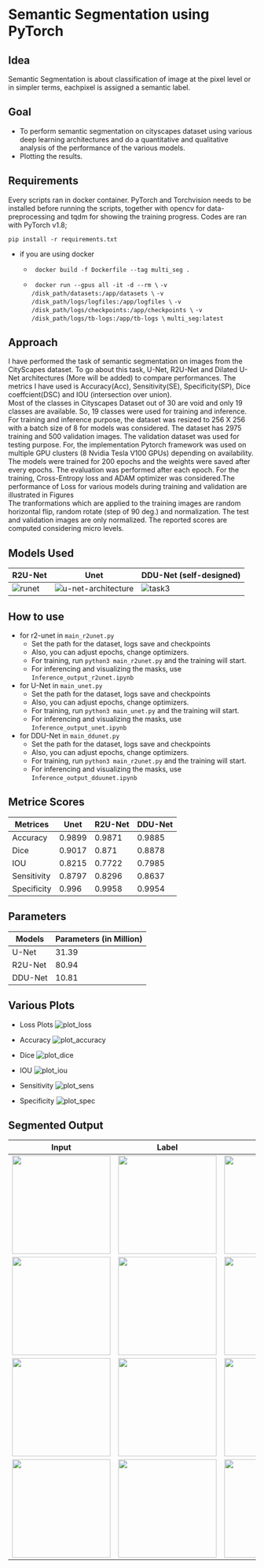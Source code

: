 # Semantic Segmentation using PyTorch
## Idea
Semantic Segmentation is about classification of image at the pixel level or in simpler terms, eachpixel is assigned a semantic label. 
## Goal
* To perform semantic segmentation on cityscapes dataset using various deep learning architectures and do a quantitative and qualitative analysis of the performance of the various models.
* Plotting the results.

## Requirements
Every scripts ran in docker container. PyTorch and Torchvision needs to be installed before running the scripts, together with opencv for data-preprocessing and tqdm for showing the training progress. Codes are ran with PyTorch v1.8;

```pip install -r requirements.txt```  

* if you are using docker

  * ``` docker build -f Dockerfile --tag multi_seg .```

  * ``` docker run --gpus all -it -d --rm \```
   ```-v /disk_path/datasets:/app/datasets \```
   ```-v /disk_path/logs/logfiles:/app/logfiles \```
   ```-v /disk_path/logs/checkpoints:/app/checkpoints \```
   ```-v /disk_path/logs/tb-logs:/app/tb-logs \```
   ```multi_seg:latest```


## Approach
I have performed the task of semantic segmentation on images from the CityScapes dataset. To go about this task, U-Net, R2U-Net and Dilated U-Net architectures (More will be added) to compare performances. The metrics I have used is Accuracy(Acc), Sensitivity(SE), Specificity(SP), Dice coeffcient(DSC) and IOU (intersection over union).  
Most of the classes in Cityscapes Dataset out of 30 are void and only 19 classes are available. So, 19 classes were used for training and inference. For training and inference purpose, the dataset was resized to 256 X 256 with a batch size of 8 for models was considered. The dataset has 2975 training and 500 validation images. The validation dataset was used for testing purpose. For, the implementation Pytorch framework was used on multiple GPU clusters (8 Nvidia Tesla V100 GPUs) depending on availability. The models were trained for 200 epochs and the weights were saved after every epochs. The evaluation was performed after each epoch. For the training, Cross-Entropy loss and ADAM optimizer was considered.The performance of Loss for various models during training and validation are illustrated in Figures  
The tranformations which are applied to the training images are random horizontal flip, random rotate (step of 90 deg.) and normalization. The test and validation images are only normalized.
The reported scores are computed considering micro levels.
## Models Used

| R2U-Net     | Unet        | DDU-Net (self-designed)    |
| ----------- | ----------- | -----------| 
| ![runet](https://user-images.githubusercontent.com/14145901/113475253-b644a000-9474-11eb-96b3-335e391f6fa0.png)     |![u-net-architecture](https://user-images.githubusercontent.com/14145901/113475269-ce1c2400-9474-11eb-875c-16d65b88dfd3.png)     |![task3](https://user-images.githubusercontent.com/14145901/113475275-da07e600-9474-11eb-9a64-6f0411008737.png)  |

## How to use
* for r2-unet
  in ```main_r2unet.py```
    * Set the path for the dataset, logs save and checkpoints
    * Also, you can adjust epochs, change optimizers.
    * For training, run ```python3 main_r2unet.py``` and the training will start.
    * For inferencing and visualizing the masks, use ```Inference_output_r2unet.ipynb```
* for U-Net
  in ```main_unet.py```
    * Set the path for the dataset, logs save and checkpoints
    * Also, you can adjust epochs, change optimizers.
    * For training, run ```python3 main_unet.py``` and the training will start.
    * For inferencing and visualizing the masks, use ```Inference_output_unet.ipynb```
* for DDU-Net
  in ```main_ddunet.py```
    * Set the path for the dataset, logs save and checkpoints
    * Also, you can adjust epochs, change optimizers.
    * For training, run ```python3 main_r2unet.py``` and the training will start.
    * For inferencing and visualizing the masks, use ```Inference_output_dduunet.ipynb```    

## Metrice Scores
| Metrices    |    Unet     |    R2U-Net  |   DDU-Net   |
| ----------- | ----------- | ----------- | ----------- | 
|Accuracy     |  0.9899     |   0.9871    | 0.9885      |
|Dice         |  0.9017     |   0.871     |   0.8878    |
|IOU          |  0.8215     |   0.7722    |   0.7985    |
|Sensitivity  |  0.8797     |   0.8296    |    0.8637   |
|Specificity  |    0.996    |   0.9958    |  0.9954     |

## Parameters

| Models      |   Parameters (in Million) |   
| ----------- | ------------------------- | 
|U-Net        | 31.39                     |
|R2U-Net      | 80.94                     |
|DDU-Net      | 10.81                     |


## Various Plots
 * Loss Plots
 ![plot_loss](https://user-images.githubusercontent.com/14145901/113505084-f66f5580-953c-11eb-89a2-27e1f01b681b.png)

 * Accuracy
 ![plot_accuracy](https://user-images.githubusercontent.com/14145901/113505097-16067e00-953d-11eb-9aac-7afc611b7177.png)
 * Dice
 ![plot_dice](https://user-images.githubusercontent.com/14145901/113505106-1dc62280-953d-11eb-90d7-890b3122bdeb.png)
 * IOU
 ![plot_iou](https://user-images.githubusercontent.com/14145901/113505114-23bc0380-953d-11eb-85f8-a0fff85d9914.png)
 * Sensitivity
 ![plot_sens](https://user-images.githubusercontent.com/14145901/113505134-41896880-953d-11eb-96d7-b919116a051d.png)
 * Specificity 
 ![plot_spec](https://user-images.githubusercontent.com/14145901/113505118-29b1e480-953d-11eb-9ef6-208815a2c522.png)

## Segmented Output
| Input      |   Label | U-Net | R2U-Net  | DDU-Net | 
|------------|---------|-------|----------|---------| 
| <img src="sample_imgs/img1/img1.png" width="200" height="200">   |                                                                       <img src="sample_imgs/img1/mask1.png" width="200" height="200"> |                                                                         <img src="sample_imgs/img1/mask1_task1.png" width="200" height="200">      |                                                             <img src="sample_imgs/img1/mask1_task2.png" width="200" height="200">   |                                                                 <img src="sample_imgs/img1/mask1_task3.png" width="200" height="200">   |
|   <img src="sample_imgs/img2/img2.png" width="200" height="200">   |                                                                    <img src="sample_imgs/img2/mask2.png" width="200" height="200"> |                                                                      <img src="sample_imgs/img2/mask2_unet.png" width="200" height="200">|                                                                      <img src="sample_imgs/img2/mask2_r2unet.png" width="200" height="200">  |                                                                 <img src="sample_imgs/img2/mask2_ddunet.png" width="200" height="200">   |
|  <img src="sample_imgs/img3/img3.png" width="200" height="200">    |                                                                 <img src="sample_imgs/img3/mask3.png" width="200" height="200"> |                                                                       <img src="sample_imgs/img3/mask3_unet.png" width="200" height="200">|                                                                       <img src="sample_imgs/img3/mask3_r2unet.png" width="200" height="200">  |                                                                     <img src="sample_imgs/img3/mask3_ddunet.png" width="200" height="200">         |
|   <img src="sample_imgs/img4/img4.png" width="200" height="200">   |                                                                   <img src="sample_imgs/img4/mask4.png" width="200" height="200"> |                                                                      <img src="sample_imgs/img4/mask4_unet.png" width="200" height="200">|                                                                      <img src="sample_imgs/img4/mask4_r2unet.png" width="200" height="200">  |                                                                         <img src="sample_imgs/img4/mask4_ddunet.png" width="200" height="200"> |
